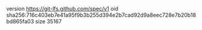 version https://git-lfs.github.com/spec/v1
oid sha256:716c403eb7e41a95f9b3b255d394e2b7cad92d9a8eec728e7b20b18bd865fa03
size 35167
